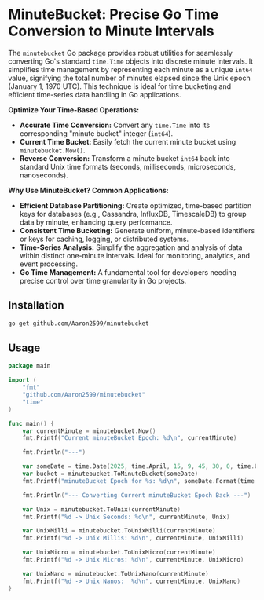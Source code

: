 # MinuteBucket: Precise Go Time Conversion to Minute Intervals

The `minutebucket` Go package provides robust utilities for seamlessly converting Go's standard `time.Time` objects into discrete minute intervals. It simplifies time management by representing each minute as a unique `int64` value, signifying the total number of minutes elapsed since the Unix epoch (January 1, 1970 UTC). This technique is ideal for time bucketing and efficient time-series data handling in Go applications.

**Optimize Your Time-Based Operations:**

* **Accurate Time Conversion:** Convert any `time.Time` into its corresponding "minute bucket" integer (`int64`).
* **Current Time Bucket:** Easily fetch the current minute bucket using `minutebucket.Now()`.
* **Reverse Conversion:** Transform a minute bucket `int64` back into standard Unix time formats (seconds, milliseconds, microseconds, nanoseconds).

**Why Use MinuteBucket? Common Applications:**

* **Efficient Database Partitioning:** Create optimized, time-based partition keys for databases (e.g., Cassandra, InfluxDB, TimescaleDB) to group data by minute, enhancing query performance.
* **Consistent Time Bucketing:** Generate uniform, minute-based identifiers or keys for caching, logging, or distributed systems.
* **Time-Series Analysis:** Simplify the aggregation and analysis of data within distinct one-minute intervals. Ideal for monitoring, analytics, and event processing.
* **Go Time Management:** A fundamental tool for developers needing precise control over time granularity in Go projects.

## Installation
```bash
go get github.com/Aaron2599/minutebucket
```

## Usage
```go
package main

import (
	"fmt"
	"github.com/Aaron2599/minutebucket"
	"time"
)

func main() {
	var currentMinute = minutebucket.Now()
	fmt.Printf("Current minuteBucket Epoch: %d\n", currentMinute)

	fmt.Println("---")

	var someDate = time.Date(2025, time.April, 15, 9, 45, 30, 0, time.UTC)
	var bucket = minutebucket.ToMinuteBucket(someDate)
	fmt.Printf("minuteBucket Epoch for %s: %d\n", someDate.Format(time.RFC3339), bucket)

	fmt.Println("--- Converting Current minuteBucket Epoch Back ---")

	var Unix = minutebucket.ToUnix(currentMinute)
	fmt.Printf("%d -> Unix Seconds: %d\n", currentMinute, Unix)

	var UnixMilli = minutebucket.ToUnixMilli(currentMinute)
	fmt.Printf("%d -> Unix Millis: %d\n", currentMinute, UnixMilli)

	var UnixMicro = minutebucket.ToUnixMicro(currentMinute)
	fmt.Printf("%d -> Unix Micros: %d\n", currentMinute, UnixMicro)

	var UnixNano = minutebucket.ToUnixNano(currentMinute)
	fmt.Printf("%d -> Unix Nanos:  %d\n", currentMinute, UnixNano)
}
```


